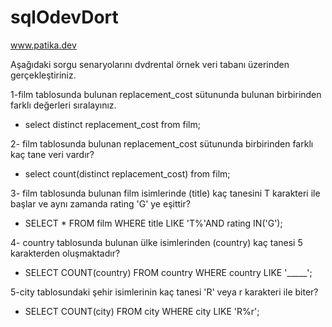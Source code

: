 # sqlOdevDort
www.patika.dev


Aşağıdaki sorgu senaryolarını dvdrental örnek veri tabanı üzerinden gerçekleştiriniz.

1-film tablosunda bulunan replacement_cost sütununda bulunan birbirinden farklı değerleri sıralayınız.

* select distinct replacement_cost from film;

2- film tablosunda bulunan replacement_cost sütununda birbirinden farklı kaç tane veri vardır?

* select count(distinct replacement_cost) from film;

3- film tablosunda bulunan film isimlerinde (title) kaç tanesini T karakteri ile başlar ve aynı zamanda rating 'G' ye eşittir?

* SELECT * FROM film
WHERE title LIKE 'T%'AND rating IN('G');

4- country tablosunda bulunan ülke isimlerinden (country) kaç tanesi 5 karakterden oluşmaktadır?

* SELECT COUNT(country) FROM country
WHERE country LIKE '_____';

5-city tablosundaki şehir isimlerinin kaç tanesi 'R' veya r karakteri ile biter?

* SELECT COUNT(city) FROM city
WHERE city LIKE 'R%r';
